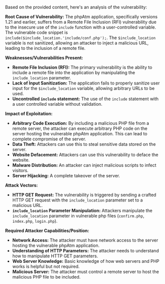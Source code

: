 Based on the provided content, here's an analysis of the vulnerability:

**Root Cause of Vulnerability:**
The phpAtm application, specifically versions 1.21 and earlier, suffers from a Remote File Inclusion (RFI) vulnerability due to the insecure use of the `include` function with a user-controlled variable. The vulnerable code snippet is `include($include_location.'include/conf.php');`. The `$include_location` variable is not sanitized, allowing an attacker to inject a malicious URL, leading to the inclusion of a remote file.

**Weaknesses/Vulnerabilities Present:**
- **Remote File Inclusion (RFI):** The primary vulnerability is the ability to include a remote file into the application by manipulating the `include_location` parameter.
- **Lack of Input Sanitization:** The application fails to properly sanitize user input for the `$include_location` variable, allowing arbitrary URLs to be used.
- **Uncontrolled `include` statement:** The use of the `include` statement with a user controlled variable without validation.

**Impact of Exploitation:**
- **Arbitrary Code Execution:** By including a malicious PHP file from a remote server, the attacker can execute arbitrary PHP code on the server hosting the vulnerable phpAtm application. This can lead to complete compromise of the server.
- **Data Theft:** Attackers can use this to steal sensitive data stored on the server.
- **Website Defacement:** Attackers can use this vulnerability to deface the website.
- **Malware Distribution:** An attacker can inject malicious scripts to infect visitors.
- **Server Hijacking:** A complete takeover of the server.

**Attack Vectors:**
- **HTTP GET Request:** The vulnerability is triggered by sending a crafted HTTP GET request with the `include_location` parameter set to a malicious URL.
- **`include_location` Parameter Manipulation:** Attackers manipulate the `include_location` parameter in vulnerable php files (`confirm.php`, `index.php`, `login.php`).

**Required Attacker Capabilities/Position:**
- **Network Access:** The attacker must have network access to the server hosting the vulnerable phpAtm application.
- **Understanding of HTTP Parameters:** The attacker needs to understand how to manipulate HTTP GET parameters.
- **Web Server Knowledge:** Basic knowledge of how web servers and PHP works is helpful but not required.
- **Malicious Server:** The attacker must control a remote server to host the malicious PHP file to be included.